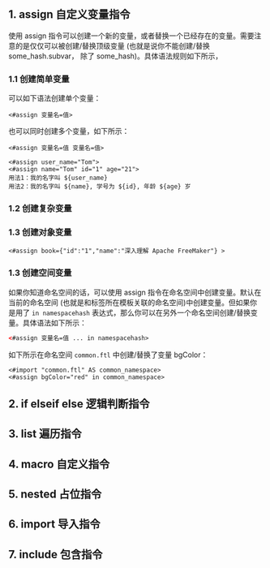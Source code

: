 
## 1. assign 自定义变量指令

使用 assign 指令可以创建一个新的变量，或者替换一个已经存在的变量。需要注意的是仅仅可以被创建/替换顶级变量 (也就是说你不能创建/替换 some_hash.subvar， 除了 some_hash)。具体语法规则如下所示，

### 1.1 创建简单变量

可以如下语法创建单个变量：
```
<#assign 变量名=值>
```
也可以同时创建多个变量，如下所示：
```
<#assign 变量名=值 变量名=值>
```


```
<#assign user_name="Tom">
<#assign name="Tom" id="1" age="21">
用法1：我的名字叫 ${user_name}
用法2：我的名字叫 ${name}, 学号为 ${id}, 年龄 ${age} 岁
```


### 1.2 创建复杂变量

### 1.3 创建对象变量

```
<#assign book={"id":"1","name":"深入理解 Apache FreeMaker"} >
```


### 1.3 创建空间变量

如果你知道命名空间的话，可以使用 assign 指令在命名空间中创建变量。默认在当前的命名空间 (也就是和标签所在模板关联的命名空间)中创建变量。但如果你是用了 `in namespacehash` 表达式，那么你可以在另外一个命名空间创建/替换变量。具体语法如下所示：
```xml
<#assign 变量名=值 ... in namespacehash>
```
如下所示在命名空间 `common.ftl` 中创建/替换了变量 bgColor：
```
<#import "common.ftl" AS common_namespace>
<#assign bgColor="red" in common_namespace>
```







## 2. if elseif else 逻辑判断指令

## 3. list 遍历指令

## 4. macro 自定义指令

## 5. nested 占位指令

## 6. import 导入指令

## 7. include 包含指令
